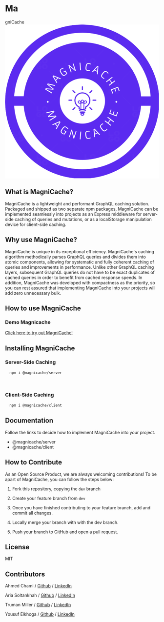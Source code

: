 # Ma

gniCache
<img src="./assets/RoundLogo.png">

## What is MagniCache?

MagniCache is a lightweight and performant GraphQL caching solution. Packaged and shipped as two separate npm packages, MagniCache can be implemented seamlessly into projects as an Express middleware for server-side caching of queries and mutations, or as a localStorage manipulation device for client-side caching.

## Why use MagniCache?

MagniCache is unique in its exceptional efficiency. MagniCache's caching algorithm methodically parses GraphQL queries and divides them into atomic components, allowing for systematic and fully coherent caching of queries and improvements in performance. Unlike other GraphQL caching layers, subsequent GraphQL queries do not have to be exact duplicates of cached queries in order to benefit from cached response speeds. In addition, MagniCache was developed with compactness as the priority, so you can rest assured that implementing MagniCache into your projects will add zero unnecessary bulk.

## How to use MagniCache

### Demo Magnicache

<a href="linkedin.com/company/magnicache">Click here to try out MagniCache!</a>

## Installing MagniCache

### Server-Side Caching

```bash
  npm i @magnicache/server
```

<br>

### Client-Side Caching

```bash
  npm i @magnicache/client
```

## Documentation

Follow the links to decide how to implement MagniCache into your project.

<ul>
<li><a>@magnicache/server</a></li>
<li><a>@magnicache/client</a></li>
</ul>

## How to Contribute

As an Open Source Product, we are always welcoming contributions! To be apart of MagniCache, you can follow the steps below:

1. Fork this repository, copying the `dev` branch

2. Create your feature branch from `dev`

3. Once you have finished contributing to your feature branch, add and commit all changes.

4. Locally merge your branch with with the dev branch.

5. Push your branch to GitHub and open a pull request.

## License

MIT

## Contributors

Ahmed Chami / <a href="https://github.com/Achami64">Github</a> / <a href="https://www.linkedin.com/in/ahmed-chami-dev/">LinkedIn</a>

Aria Soltankhah / <a href="https://github.com/ariasoltank">Github</a> / <a href="https://www.linkedin.com/in/ariasol/">LinkedIn</a>

Truman Miller / <a href="https://github.com/trumanmiller">Github</a> / <a href="https://www.linkedin.com/in/truman-miller/">LinkedIn</a>

Yousuf Elkhoga / <a href="https://github.com/yousuf-e">Github</a> / <a href="https://www.linkedin.com/in/yousufelkhoga/">LinkedIn</a>
